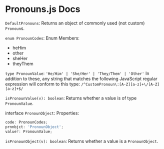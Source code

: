 # Pronouns.js Docs

`DefaultPronouns`:
Returns an object of commonly used (not custom) `Pronoun`s.

`enum PronounCodes`:
Enum Members:

- heHim
- other
- sheHer
- theyThem

`type PronounValue`:
`'He/Him' | 'She/Her' | 'They/Them' | 'Other'`
In addition to these, any string that matches the following JavaScript regular expression will conform to this type: `/^CustomPronoun\:[A-Z][a-z]+\/[A-Z][a-z]+$/`

`isPronounValue(v): boolean`:
Returns whether a value is of type `PronounValue`.

interface `PronounObject`:
Properties:

```ts
code: PronounCodes;
prnnbjct: 'PronounObject';
value?: PronounValue;

```

`isPronounObject(v): boolean`:
Returns whether a value is a `PronounObject`.
